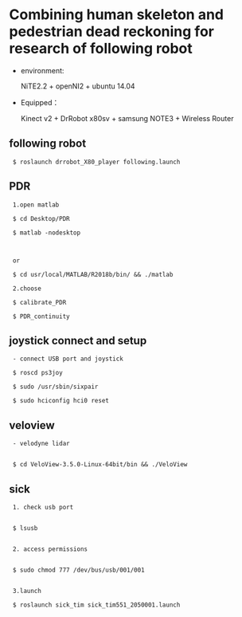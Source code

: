 # Combining human skeleton and pedestrian dead reckoning for research of following robot

- environment:

     NiTE2.2 + openNI2 + ubuntu 14.04

- Equipped：

     Kinect v2 + DrRobot x80sv + samsung NOTE3 + Wireless Router


## following robot

     $ roslaunch drrobot_X80_player following.launch


## PDR

     1.open matlab

     $ cd Desktop/PDR

     $ matlab -nodesktop
     


     or

     $ cd usr/local/MATLAB/R2018b/bin/ && ./matlab

     2.choose 

     $ calibrate_PDR

     $ PDR_continuity


## joystick connect and setup
     - connect USB port and joystick

     $ roscd ps3joy

     $ sudo /usr/sbin/sixpair

     $ sudo hciconfig hci0 reset



## veloview

     - velodyne lidar


     $ cd VeloView-3.5.0-Linux-64bit/bin && ./VeloView




## sick

     1. check usb port


     $ lsusb
     

     2. access permissions


     $ sudo chmod 777 /dev/bus/usb/001/001
     
     
     3.launch
     
     $ roslaunch sick_tim sick_tim551_2050001.launch
